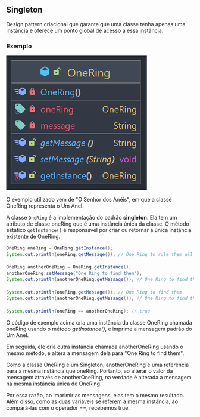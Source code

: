 ## Singleton

Design pattern criacional que garante que uma classe tenha apenas uma instância e oferece um ponto global de acesso a essa instância.

### Exemplo

![singleton-diagram](../UML_Diagrams/singleton.png)

O exemplo utilizado vem de "O Senhor dos Anéis", em que a classe OneRing representa o Um Anel.

A classe ```OneRing``` é a implementação do padrão **singleton**. Ela tem um atributo de classe oneRing que é uma instância única da classe. O método estático ```getInstance()``` é responsável por criar ou retornar a única instância existente de OneRing. 

```java
OneRing oneRing = OneRing.getInstance();
System.out.println(oneRing.getMessage()); // One Ring to rule them all

OneRing anotherOneRing = OneRing.getInstance();
anotherOneRing.setMessage("One Ring to find them");
System.out.println(anotherOneRing.getMessage()); // One Ring to find them

System.out.println(oneRing.getMessage()); // One Ring to find them
System.out.println(anotherOneRing.getMessage()); // One Ring to find them

System.out.println(oneRing == anotherOneRing); // true
```

O código de exemplo acima cria uma instância da classe OneRing chamada oneRing usando o método _getInstance()_, e imprime a mensagem padrão do Um Anel. 

Em seguida, ele cria outra instância chamada anotherOneRing usando o mesmo método, e altera a mensagem dela para "One Ring to find them". 

Como a classe OneRing é um Singleton, anotherOneRing é uma referência para a mesma instância que oneRing. Portanto, ao alterar o valor da mensagem através de anotherOneRing, na verdade é alterada a mensagem na mesma instância única de OneRing. 

Por essa razão, ao imprimir as mensagens, elas tem o mesmo resultado. Além disso, como as duas variáveis se referem à mesma instância, ao compará-las com o operador ==, recebemos true.